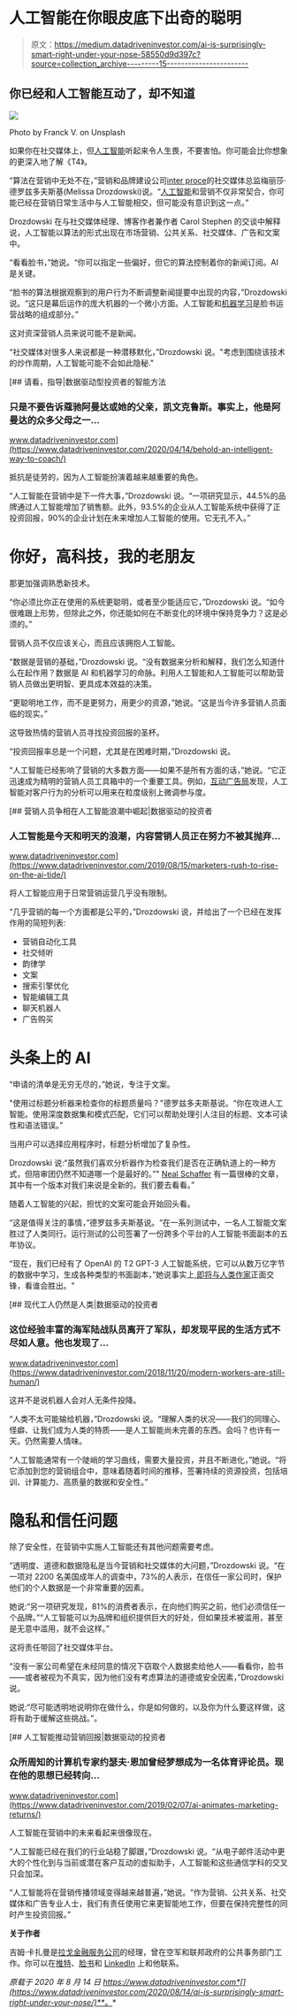 # 人工智能在你眼皮底下出奇的聪明

> 原文：<https://medium.datadriveninvestor.com/ai-is-surprisingly-smart-right-under-your-nose-58550d9d397c?source=collection_archive---------15----------------------->

## 你已经和人工智能互动了，却不知道

![](img/a4d8330f353ed174942a38529ab5c54e.png)

Photo by Franck V. on Unsplash

如果你在社交媒体上，但[人工智能](https://www.datadriveninvestor.com/glossary/artificial-intelligence/)听起来令人生畏，不要害怕。你可能会比你想象的更深入地了解《T4》。

“算法在营销中无处不在，”营销和品牌建设公司[inter proce](https://twitter.com/interprosepr/)的社交媒体总监梅丽莎·德罗兹多夫斯基(Melissa Drozdowski)说。“[人工智能](https://www.datadriveninvestor.com/glossary/artificial-intelligence/)和营销不仅非常契合，你可能已经在营销日常生活中与人工智能相交，但可能没有意识到这一点。”

Drozdowski 在与社交媒体经理、博客作者兼作者 Carol Stephen 的交谈中解释说，人工智能以算法的形式出现在市场营销、公共关系、社交媒体、广告和文案中。

“看看脸书，”她说。“你可以指定一些偏好，但它的算法控制着你的新闻订阅。AI 是关键。

“脸书的算法根据观察到的用户行为不断调整新闻提要中出现的内容，”Drozdowski 说。“这只是幕后运作的庞大机器的一个微小方面。人工智能和[机器学习](https://www.datadriveninvestor.com/glossary/machine-learning/)是脸书运营战略的组成部分。”

这对资深营销人员来说可能不是新闻。

“社交媒体对很多人来说都是一种潜移默化，”Drozdowski 说。"考虑到围绕该技术的炒作周期，人工智能可能不会如此隐秘."

[](https://www.datadriveninvestor.com/2020/04/14/behold-an-intelligent-way-to-coach/) [## 请看，指导|数据驱动型投资者的智能方法

### 只是不要告诉蔻驰阿曼达或她的父亲，凯文克鲁斯。事实上，他是阿曼达的众多父母之一…

www.datadriveninvestor.com](https://www.datadriveninvestor.com/2020/04/14/behold-an-intelligent-way-to-coach/) 

抵抗是徒劳的，因为人工智能扮演着越来越重要的角色。

“人工智能在营销中是下一件大事，”Drozdowski 说。“一项研究显示，44.5%的品牌通过人工智能增加了销售额。此外，93.5%的企业从人工智能系统中获得了正投资回报，90%的企业计划在未来增加人工智能的使用。它无孔不入。”

# 你好，高科技，我的老朋友

那更加强调熟悉新技术。

“你必须比你正在使用的系统更聪明，或者至少能适应它，”Drozdowski 说。“如今很难跟上形势，但除此之外，你还能如何在不断变化的环境中保持竞争力？这是必须的。”

营销人员不仅应该关心，而且应该拥抱人工智能。

“数据是营销的基础，”Drozdowski 说。“没有数据来分析和解释，我们怎么知道什么在起作用？数据是 AI 和机器学习的命脉。利用人工智能和人工智能可以帮助营销人员做出更明智、更具成本效益的决策。

“更聪明地工作，而不是更努力，用更少的资源，”她说。“这是当今许多营销人员面临的现实。”

这导致热情的营销人员寻找投资回报的圣杯。

“投资回报率总是一个问题，尤其是在困难时期，”Drozdowski 说。

“人工智能已经影响了营销的大多数方面——如果不是所有方面的话，”她说。“它正迅速成为精明的营销人员工具箱中的一个重要工具。例如，[互动广告局](https://twitter.com/iab)发现，人工智能对客户行为的分析可以用来在粒度级别上微调参与度。

[](https://www.datadriveninvestor.com/2019/08/15/marketers-rush-to-rise-on-the-ai-tide/) [## 营销人员争相在人工智能浪潮中崛起|数据驱动的投资者

### 人工智能是今天和明天的浪潮，内容营销人员正在努力不被其抛弃…

www.datadriveninvestor.com](https://www.datadriveninvestor.com/2019/08/15/marketers-rush-to-rise-on-the-ai-tide/) 

将人工智能应用于日常营销运营几乎没有限制。

“几乎营销的每一个方面都是公平的，”Drozdowski 说，并给出了一个已经在发挥作用的简短列表:

*   营销自动化工具
*   社交倾听
*   韵律学
*   文案
*   搜索引擎优化
*   智能编辑工具
*   聊天机器人
*   广告购买

# 头条上的 AI

“申请的清单是无穷无尽的，”她说，专注于文案。

"使用过标题分析器来检查你的标题质量吗？"德罗兹多夫斯基说。“你在攻进人工智能。使用深度数据集和模式匹配，它们可以帮助处理引人注目的标题、文本可读性和语法错误。”

当用户可以选择应用程序时，标题分析增加了复杂性。

Drozdowski 说:“虽然我们喜欢分析器作为检查我们是否在正确轨道上的一种方式，但陪审团仍然不知道哪一个是最好的。”" [Neal Schaffer](https://twitter.com/NealSchaffer/) 有一篇很棒的文章，其中有一个版本对我们来说是全新的。我们要去看看。”

随着人工智能的兴起，担忧的文案可能会开始回头看。

“这是值得关注的事情，”德罗兹多夫斯基说。“在一系列测试中，一名人工智能文案胜过了人类同行。运行测试的公司签署了一份跨多个平台的人工智能书面副本的五年协议。

“现在，我们已经有了 OpenAI 的 T2 GPT-3 人工智能系统，它可以从数万亿字节的数据中学习，生成各种类型的书面副本，”她说事实上,[即将与人类作家](https://t.co/WUTnx8JIk7)正面交锋，看谁会胜出。"

[](https://www.datadriveninvestor.com/2018/11/20/modern-workers-are-still-human/) [## 现代工人仍然是人类|数据驱动的投资者

### 这位经验丰富的海军陆战队员离开了军队，却发现平民的生活方式不尽如人意。他也发现了…

www.datadriveninvestor.com](https://www.datadriveninvestor.com/2018/11/20/modern-workers-are-still-human/) 

这并不是说机器人会对人无条件投降。

“人类不太可能输给机器，”Drozdowski 说。“理解人类的状况——我们的同理心、怪癖、让我们成为人类的特质——是人工智能尚未完善的东西。会吗？也许有一天。仍然需要人情味。

“人工智能通常有一个陡峭的学习曲线，需要大量投资，并且不断进化，”她说。“将它添加到您的营销组合中，意味着随着时间的推移，签署持续的资源投资，包括培训、计算能力、高质量的数据和安全性。”

# 隐私和信任问题

除了安全性，在营销中实施人工智能还有其他问题需要考虑。

“透明度、道德和数据隐私是当今营销和社交媒体的大问题，”Drozdowski 说。“在一项对 2200 名美国成年人的调查中，73%的人表示，在信任一家公司时，保护他们的个人数据是一个非常重要的因素。

她说:“另一项研究发现，81%的消费者表示，在向他们购买之前，他们必须信任一个品牌。”“人工智能可以为品牌和组织提供巨大的好处，但如果技术被滥用，甚至是无意中滥用，就不会这样。”

这将责任带回了社交媒体平台。

“没有一家公司希望在未经同意的情况下窃取个人数据卖给他人——看看你，脸书——或者被视为不真实，因为他们没有考虑算法的道德或安全因素，”Drozdowski 说。

她说:“尽可能透明地说明你在做什么，你是如何做的，以及你为什么要这样做，这将有助于缓解这些挑战。”。

[](https://www.datadriveninvestor.com/2019/02/07/ai-animates-marketing-returns/) [## 人工智能推动营销回报|数据驱动的投资者

### 众所周知的计算机专家约瑟夫·恩加曾经梦想成为一名体育评论员。现在他的思想已经转向…

www.datadriveninvestor.com](https://www.datadriveninvestor.com/2019/02/07/ai-animates-marketing-returns/) 

人工智能在营销中的未来看起来很像现在。

“人工智能已经在我们的行业站稳了脚跟，”Drozdowski 说。“从电子邮件活动中更大的个性化到与当前或潜在客户互动的虚拟助手，人工智能和这些通信学科的交叉只会加深。

“人工智能将在营销传播领域变得越来越普遍，”她说。“作为营销、公共关系、社交媒体和广告专业人士，我们有责任使用它来更智能地工作，但要在保持完整性的同时产生投资回报。”

**关于作者**

吉姆·卡扎曼是[拉戈金融服务公司](http://largofinancialservices.com/)的经理，曾在空军和联邦政府的公共事务部门工作。你可以在[推特](https://twitter.com/JKatzaman)、[脸书](https://www.facebook.com/jim.katzaman)和 [LinkedIn](https://www.linkedin.com/in/jim-katzaman-33641b21/) 上和他联系。

*原载于 2020 年 8 月 14 日 https://www.datadriveninvestor.com*[](https://www.datadriveninvestor.com/2020/08/14/ai-is-surprisingly-smart-right-under-your-nose/)**。**